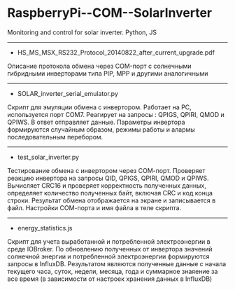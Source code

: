  # RaspberryPi--COM--SolarInverter
  
 Monitoring and control for solar inverter. Python, JS

----------------------------------------------------------------------------------------------------------------------------------------
- HS_MS_MSX_RS232_Protocol_20140822_after_current_upgrade.pdf

 Описание протокола обмена через COM-порт с солнечными гибридными инверторами типа PIP, MPP и другими аналогичными
 
----------------------------------------------------------------------------------------------------------------------------------------
 - SOLAR_inverter_serial_emulator.py 
 
Cкрипт для эмуляции обмена с инвертором. Работает на PC, используется порт СОМ7. Реагирует на запросы : QPIGS, QPIRI, QMOD и QPIWS.
В ответ отправляет данные. Параметры инвертора формируются случайным образом, режимы работы и алармы последовательным перебором.

----------------------------------------------------------------------------------------------------------------------------------------
- test_solar_inverter.py

Тестирование обмена с инвертором через СОМ-порт. Проверяет реакцию инвертора на запросы QID, QPIGS, QPIRI, QMOD и QPIWS.
Вычисляет СRC16 и проверяет корректность полученных данных, определяет количество полученных байт, включая CRC и код конца строки.
Результат обмена отображается на экране и записывается в файл. 
Настройки СОМ-порта и имя файла в теле скрипта.

----------------------------------------------------------------------------------------------------------------------------------------
- energy_statistics.js

Скрипт для учета выработанной и потребленной электроэнергии в среде IOBroker.
По обновлению полученных от инвертора значений солнечной энергии и потребленной электроэнергии формируются запросы в InfluxDB.
Результатом являются полученные данные с начала текущего часа, суток, недели, месяца, года и суммарное знаяение за все время (в зависимости от настроек хранения данных в InfluxDB)
